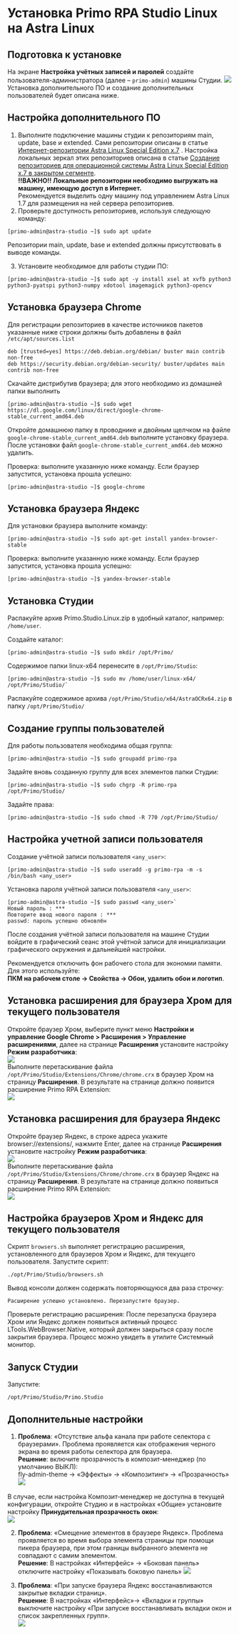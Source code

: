 # Установка Primo RPA Studio Linux на Astra Linux

## Подготовка к установке
На экране **Настройка учётных записей и паролей** создайте пользователя-администратора (далее – `primo-admin`) машины Студии.
![](<Astra-Linux.png>)
Установка дополнительного ПО и создание дополнительных пользователей будет описана ниже.

## Настройка дополнительного ПО
1. Выполните подключение машины студии к репозиториям main, update, base и extended. Сами репозитории описаны в статье [Интернет-репозитории Astra Linux Special Edition x.7](https://wiki.astralinux.ru/pages/viewpage.action?pageId=158598882) . 
Настройка локальных зеркал этих репозиториев описана в статье [Создание репозиториев для операционной системы Astra Linux Special Edition x.7 в закрытом сегменте](https://wiki.astralinux.ru/pages/viewpage.action?pageId=199148426).  
**!!ВАЖНО!! Локальные репозитории необходимо выгружать на машину, имеющую доступ в Интернет.**  
Рекомендуется выделить одну машину под управлением Astra Linux 1.7 для размещения на ней сервера репозиториев.  
2. Проверьте доступность репозиториев, используя следующую команду:
```
[primo-admin@astra-studio ~]$ sudo apt update
```
Репозитории main, update, base и extended должны присутствовать в выводе команды.

3. Установите необходимое для работы студии ПО:
```
[primo-admin@astra-studio ~]$ sudo apt -y install xsel at xvfb python3 python3-pyatspi python3-numpy xdotool imagemagick python3-opencv
```

## Установка браузера Chrome
Для регистрации репозиториев в качестве источников пакетов указанные ниже строки должны быть добавлены в файл `/etc/apt/sources.list`
```
deb [trusted=yes] https://deb.debian.org/debian/ buster main contrib non-free
deb https://security.debian.org/debian-security/ buster/updates main contrib non-free
```
Скачайте дистрибутив браузера; для этого необходимо из домашней папки выполнить
```
[primo-admin@astra-studio ~]$ sudo wget https://dl.google.com/linux/direct/google-chrome-stable_current_amd64.deb
```
Откройте домашнюю папку в проводнике и двойным щелчком на файле `google-chrome-stable_current_amd64.deb` выполните установку браузера. После установки файл `google-chrome-stable_current_amd64.deb` можно удалить.

Проверка: выполните указанную ниже команду. Если браузер запустится, установка прошла успешно:
```
[primo-admin@astra-studio ~]$ google-chrome
```

## Установка браузера Яндекс
Для установки браузера выполните команду:
```
[primo-admin@astra-studio ~]$ sudo apt-get install yandex-browser-stable
```

Проверка: выполните указанную ниже команду. Если браузер запустится, установка прошла успешно:
```
[primo-admin@astra-studio ~]$ yandex-browser-stable
```

## Установка Студии
Распакуйте архив Primo.Studio.Linux.zip в удобный каталог, например: `/home/user`. 

Создайте каталог:
```
[primo-admin@astra-studio ~]$ sudo mkdir /opt/Primo/
```

Содержимое папки linux-x64 перенесите в `/opt/Primo/Studio`:
```
[primo-admin@astra-studio ~]$ sudo mv /home/user/linux-x64/ /opt/Primo/Studio/`
```
Распакуйте содержимое архива `/opt/Primo/Studio/x64/AstraOCRx64.zip` в папку `/opt/Primo/Studio/`

## Создание группы пользователей
Для работы пользователя необходима общая группа:
```
[primo-admin@astra-studio ~]$ sudo groupadd primo-rpa
```

Задайте вновь созданную группу для всех элементов папки Студии:
```
[primo-admin@astra-studio ~]$ sudo chgrp -R primo-rpa /opt/Primo/Studio/
```

Задайте права:
```
[primo-admin@astra-studio ~]$ sudo chmod -R 770 /opt/Primo/Studio/
```

## Настройка учетной записи пользователя
Создание учётной записи пользователя `<any_user>`: 
```
[primo-admin@astra-studio ~]$ sudo useradd -g primo-rpa -m -s /bin/bash <any_user>
```

Установка пароля учётной записи пользователя `<any_user>`:
```
[primo-admin@astra-studio ~]$ sudo passwd <any_user>`
Новый пароль : ***
Повторите ввод нового пароля : ***
passwd: пароль успешно обновлён
```

После создания учётной записи пользователя на машине Студии войдите в графический сеанс этой учётной записи для инициализации графического окружения и дальнейшей настройки.

Рекомендуется отключить фон рабочего стола для экономии памяти. Для этого используйте:  
**ПКМ на рабочем столе -> Свойства -> Обои, удалить обои и логотип**.

## Установка расширения для браузера Хром для текущего пользователя
Откройте браузер Хром, выберите пункт меню **Настройки и управление Google Chrome > Расширения > Управление расширениями**, далее на странице **Расширения** установите настройку **Режим разработчика**:  
![](<DeveloperMode.png>)  
Выполните перетаскивание файла `/opt/Primo/Studio/Extensions/Chrome/chrome.crx` в браузер Хром на страницу **Расширения**. В результате на странице должно появится расширение Primo RPA Extension:  
![](<ChromeExtension.png>)
## Установка расширения для браузера Яндекс
Откройте браузер Яндекс, в строке адреса укажите browser://extensions/, нажмите Enter, далее на странице **Расширения** установите настройку **Режим разработчика**:  
![](<DeveloperMode.png>)  
Выполните перетаскивание файла `/opt/Primo/Studio/Extensions/Chrome/chrome.crx` в браузер Яндекс на страницу **Расширения**. 
В результате на странице должно появиться расширение Primo RPA Extension:  
![](<YandexExtension.png>)


## Настройка браузеров Хром и Яндекс для текущего пользователя
Скрипт `browsers.sh` выполняет регистрацию расширения, установленного для браузеров Хром и Яндекс, для текущего пользователя. 
Запустите скрипт: 
```
./opt/Primo/Studio/browsers.sh
```

Вывод консоли должен содержать повторяющуюся два раза строчку: 
```
Расширение успешно установлено. Перезапустите браузер.
```

Проверьте регистрацию расширения:
После перезапуска браузера Хром или Яндекс должен появиться активный процесс LTools.WebBrowser.Native, который должен закрыться сразу после закрытия браузера. Процесс можно увидеть в утилите Системный монитор.

## Запуск Студии
Запустите:
```
/opt/Primo/Studio/Primo.Studio
```

## Дополнительные настройки

1. **Проблема**: «Отсутствие альфа канала при работе селектора с браузерами». Проблема проявляется как отображения черного экрана во время работы селектора для браузера.  
**Решение**: включите прозрачность в композит-менеджер (по умолчанию ВЫКЛ):  
fly-admin-theme -> «Эффекты» -> «Композитинг» -> «Прозрачность»
![](<AlphaChannel-Setup.png>)

В случае, если настройка Композит-менеджер не доступна в текущей конфигурации, откройте Студию и в настройках «Общие» установите настройку **Принудительная прозрачность окон**:  
![](<TransparentWindow-Setup.png>)

2. **Проблема**: «Смещение элементов в браузере Яндекс». Проблема проявляется во время выбора элемента страницы при помощи пикера браузера, при этом границы выбранного элемента не совпадают с самим элементом.  
**Решение**: В настройках «Интерфейс» -> «Боковая панель» отключите настройку «Показывать боковую панель»
![](<Sidebar.png>)

3. **Проблема**: «При запуске браузера Яндекс восстанавливаются закрытые вкладки страниц».  
**Решение**: В настройках «Интерфейс»-> «Вкладки и группы» выключите настройку «При запуске восстанавливать вкладки окон и список закрепленных групп».  
![](<PageRestore.png>)


